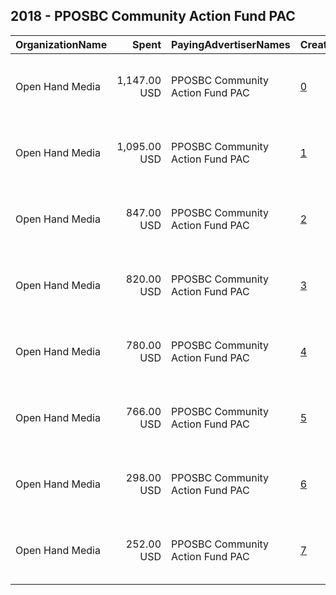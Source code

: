## 2018 - PPOSBC Community Action Fund PAC 
|OrganizationName|Spent|PayingAdvertiserNames|CreativeUrls|Impressions|Genders|AgeBrackets|CountryCodes|BillingAddresses|CandidateBallotInformation|
|:---|---:|:---|:---|---:|:---|:---|:---|:---|:---|
|Open Hand Media|1,147.00 USD|PPOSBC Community Action Fund PAC|[0](https://www.snap.com/political-ads/asset/049d08ffd0d5642fa4254fb7482dd7baad0a62ee1f1ea60ebe712160a7df0f33?mediaType=mov)|307,473||18-25|united states|"235 E. Broadway, Suite 320, Long Beach, CA,Long Beach,90803,US"||
|Open Hand Media|1,095.00 USD|PPOSBC Community Action Fund PAC|[1](https://www.snap.com/political-ads/asset/da28aa3f9055f67151ca947397e92eb3a08b47113d546be8ff82e03238a46994?mediaType=mov)|290,781||18-25|united states|"235 E. Broadway, Suite 320, Long Beach, CA,Long Beach,90803,US"||
|Open Hand Media|847.00 USD|PPOSBC Community Action Fund PAC|[2](https://www.snap.com/political-ads/asset/d0eca761363315eaa56b4b1240adde64d3320a9235df26265bc397e0f2bf00f8?mediaType=mov)|206,049|FEMALE|18+|united states|"235 E. Broadway, Suite 320, Long Beach, CA,Long Beach,90803,US"||
|Open Hand Media|820.00 USD|PPOSBC Community Action Fund PAC|[3](https://www.snap.com/political-ads/asset/11c5dc080388b2f9ead75debb406253f3319361ee5e4eea6f23bb8f848c4ba8e?mediaType=mov)|194,210|FEMALE|18+|united states|"235 E. Broadway, Suite 320, Long Beach, CA,Long Beach,90803,US"||
|Open Hand Media|780.00 USD|PPOSBC Community Action Fund PAC|[4](https://www.snap.com/political-ads/asset/26f31aaf27bf831bc381f02f5f38eddb4db37c926e244fbf157ca4c53a345b9f?mediaType=mov)|184,526|FEMALE|18+|united states|"235 E. Broadway, Suite 320, Long Beach, CA,Long Beach,90803,US"||
|Open Hand Media|766.00 USD|PPOSBC Community Action Fund PAC|[5](https://www.snap.com/political-ads/asset/24d8215e5cb31c1afdce2ab47e853f3b91baec01aec7eae3a6998e2e9f724b50?mediaType=mov)|190,026|FEMALE|18+|united states|"235 E. Broadway, Suite 320, Long Beach, CA,Long Beach,90803,US"||
|Open Hand Media|298.00 USD|PPOSBC Community Action Fund PAC|[6](https://www.snap.com/political-ads/asset/a78973fd8768f3e3d39f57c067e0f4d41951a05c1cab3eceb6ab5b6e2d18d351?mediaType=mov)|77,563|FEMALE|18+|united states|"235 E. Broadway, Suite 320, Long Beach, CA,Long Beach,90803,US"||
|Open Hand Media|252.00 USD|PPOSBC Community Action Fund PAC|[7](https://www.snap.com/political-ads/asset/561af4fd2bd857e26624629003dbacc6389760d2e5881543d1c9c852c0b90754?mediaType=mov)|71,739|FEMALE|18+|united states|"235 E. Broadway, Suite 320, Long Beach, CA,Long Beach,90803,US"||
